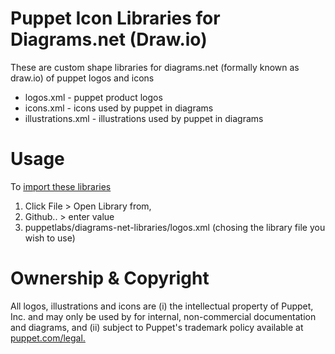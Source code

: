 # Puppet Icon Libraries for Diagrams.net (Draw.io)
These are custom shape libraries for diagrams.net (formally known as draw.io) of puppet logos and icons

* logos.xml - puppet product logos
* icons.xml - icons used by puppet in diagrams
* illustrations.xml - illustrations used by puppet in diagrams

# Usage
To [import these libraries](https://www.diagrams.net/blog/custom-libraries)

1. Click File > Open Library from,
2. Github.. > enter value
3. puppetlabs/diagrams-net-libraries/logos.xml (chosing the library file you wish to use)


# Ownership & Copyright
All logos, illustrations and icons are (i) the intellectual property of Puppet, Inc. and may only be used by for internal, non-commercial documentation and diagrams, and (ii) subject to Puppet's trademark policy available at [puppet.com/legal.](https://puppet.com/legal/)
